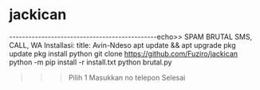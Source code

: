 # jackican
----------------------------------------------echo>>
SPAM BRUTAL SMS, CALL, WA
Installasi:
title: Avin-Ndeso
apt update && apt upgrade
pkg update
pkg install python
git clone https://github.com/Fuziro/jackican
python -m pip install -r install.txt
python brutal.py

>>> Pilih 1
>>> Masukkan no telepon
>>> Selesai
</code></pre>
